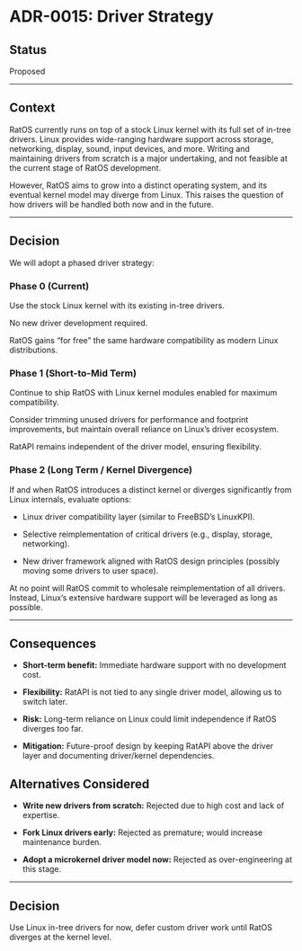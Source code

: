 # ADR-0015: Driver Strategy

## Status
Proposed

---

## Context

RatOS currently runs on top of a stock Linux kernel with its full set of in-tree drivers. Linux provides wide-ranging hardware support across storage, networking, display, sound, input devices, and more. Writing and maintaining drivers from scratch is a major undertaking, and not feasible at the current stage of RatOS development.

However, RatOS aims to grow into a distinct operating system, and its eventual kernel model may diverge from Linux. This raises the question of how drivers will be handled both now and in the future.

---

## Decision

We will adopt a phased driver strategy:

### Phase 0 (Current)

Use the stock Linux kernel with its existing in-tree drivers.

No new driver development required.

RatOS gains “for free” the same hardware compatibility as modern Linux distributions.

### Phase 1 (Short-to-Mid Term)

Continue to ship RatOS with Linux kernel modules enabled for maximum compatibility.

Consider trimming unused drivers for performance and footprint improvements, but maintain overall reliance on Linux’s driver ecosystem.

RatAPI remains independent of the driver model, ensuring flexibility.

### Phase 2 (Long Term / Kernel Divergence)

If and when RatOS introduces a distinct kernel or diverges significantly from Linux internals, evaluate options:

- Linux driver compatibility layer (similar to FreeBSD’s LinuxKPI).

- Selective reimplementation of critical drivers (e.g., display, storage, networking).

- New driver framework aligned with RatOS design principles (possibly moving some drivers to user space).

At no point will RatOS commit to wholesale reimplementation of all drivers. Instead, Linux’s extensive hardware support will be leveraged as long as possible.

---

## Consequences

- **Short-term benefit:** Immediate hardware support with no development cost.

- **Flexibility:** RatAPI is not tied to any single driver model, allowing us to switch later.

- **Risk:** Long-term reliance on Linux could limit independence if RatOS diverges too far.

- **Mitigation:** Future-proof design by keeping RatAPI above the driver layer and documenting driver/kernel dependencies.

## Alternatives Considered

- **Write new drivers from scratch:** Rejected due to high cost and lack of expertise.

- **Fork Linux drivers early:** Rejected as premature; would increase maintenance burden.

- **Adopt a microkernel driver model now:** Rejected as over-engineering at this stage.

---

## Decision

Use Linux in-tree drivers for now, defer custom driver work until RatOS diverges at the kernel level.